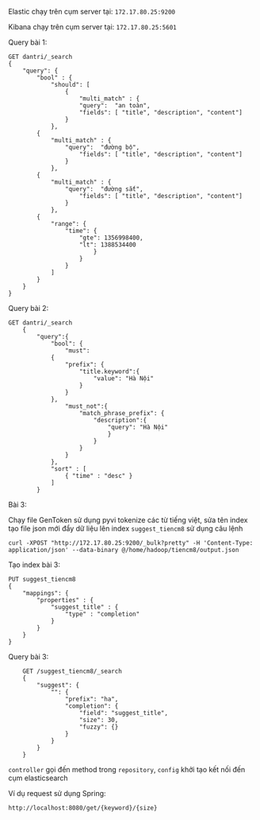 Elastic chạy trên cụm server tại: `172.17.80.25:9200`

Kibana chạy trên cụm server tại: `172.17.80.25:5601`

Query bài 1:

    GET dantri/_search
    {
        "query": {
            "bool" : {
                "should": [
                    {
                        "multi_match" : {
                        "query":  "an toàn",
                        "fields": [ "title", "description", "content"]
                    }
                },
            {
                "multi_match" : {
                    "query":  "đường bộ",
                        "fields": [ "title", "description", "content"]
                    }
                },
            {
                "multi_match" : {
                    "query":  "đường sắt",
                        "fields": [ "title", "description", "content"]
                    }
                },
            {
                "range": {
                    "time": {
                        "gte": 1356998400,
                        "lt": 1388534400
                            }
                        }
                    }
                ]
            }
        }
    }

Query bài 2:

    GET dantri/_search
        {
            "query":{
                "bool": {
                    "must":
                {
                    "prefix": {
                        "title.keyword":{
                            "value": "Hà Nội"
                        }
                    }    
                },
                    "must_not":{
                        "match_phrase_prefix": {
                            "description":{
                                "query": "Hà Nội"
                                }
                            }
                        }
                    }
                },
                "sort" : [
                    { "time" : "desc" }
                ]
            }

Bài 3:

Chạy file GenToken sử dụng pyvi tokenize các từ tiếng việt, sửa tên index tạo file json mới đẩy dữ liệu lên index `suggest_tiencm8` sử dụng câu lệnh

    curl -XPOST "http://172.17.80.25:9200/_bulk?pretty" -H 'Content-Type: application/json' --data-binary @/home/hadoop/tiencm8/output.json

Tạo index bài 3:

    PUT suggest_tiencm8
    {
        "mappings": {
            "properties" : {
                "suggest_title" : {
                    "type" : "completion"
                }
            }
        }
    }

Query bài 3:

        GET /suggest_tiencm8/_search
        {
            "suggest": {
                "": {
                    "prefix": "ha",
                    "completion": {
                        "field": "suggest_title",
                        "size": 30,
                        "fuzzy": {}
                    }
                }
            }
        }

`controller` gọi đến method trong `repository`, `config` khởi tạo kết nối đến cụm elasticsearch

Ví dụ request sử dụng Spring:

    http://localhost:8080/get/{keyword}/{size}






